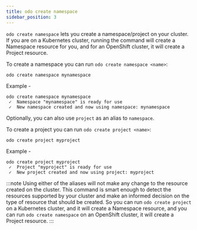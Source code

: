 ```yaml
---
title: odo create namespace
sidebar_position: 3
---
```


`odo create namespace` lets you create a namespace/project on your cluster. If you are on a Kubernetes cluster, running the command will create a Namespace resource for you, and for an OpenShift cluster, it will create a Project resource.

To create a namespace you can run `odo create namespace <name>`:
```shell
odo create namespace mynamespace
```

Example - 
```shell
odo create namespace mynamespace
 ✓  Namespace "mynamespace" is ready for use
 ✓  New namespace created and now using namespace: mynamespace
```

Optionally, you can also use `project` as an alias to `namespace`.

To create a project you can run `odo create project <name>`:
```shell
odo create project myproject
```

Example -
```shell
odo create project myproject    
 ✓  Project "myproject" is ready for use
 ✓  New project created and now using project: myproject
```

:::note
Using either of the aliases will not make any change to the resource created on the cluster. This command is smart enough to detect the resources supported by your cluster and make an informed decision on the type of resource that should be created.
So you can run `odo create project` on a Kubernetes cluster, and it will create a Namespace resource, and you can run `odo create namespace` on an OpenShift cluster, it will create a Project resource.
:::